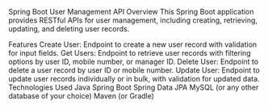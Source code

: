 Spring Boot User Management API
Overview
This Spring Boot application provides RESTful APIs for user management, including creating, retrieving, updating, and deleting user records.

Features
Create User: Endpoint to create a new user record with validation for input fields.
Get Users: Endpoint to retrieve user records with filtering options by user ID, mobile number, or manager ID.
Delete User: Endpoint to delete a user record by user ID or mobile number.
Update User: Endpoint to update user records individually or in bulk, with validation for updated data.
Technologies Used
Java
Spring Boot
Spring Data JPA
MySQL (or any other database of your choice)
Maven (or Gradle)
